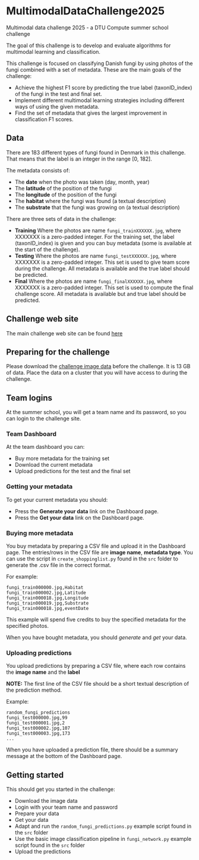 # MultimodalDataChallenge2025
Multimodal data challenge 2025 - a DTU Compute summer school challenge

The goal of this challenge is to develop and evaluate algorithms for multimodal learning and classification. 

This challenge is focused on classifying Danish fungi by using photos of the fungi combined with a set of metadata. These are the main goals of the challenge:
- Achieve the highest F1 score by predicting the true label (taxonID_index) of the fungi in the test and final set.
- Implement different multimodal learning strategies including different ways of using the given metadata.
- Find the set of metadata that gives the largest improvement in classification F1 scores.

## Data

There are 183 different types of fungi found in Denmark in this challenge. That means that the label is an integer in the range [0, 182].

The metadata consists of:
- The **date** when the photo was taken (day, month, year)
- The **latitude** of the position of the fungi
- The **longitude** of the position of the fungi
- The **habitat** where the fungi was found (a textual description)
- The **substrate** that the fungi was growing on (a textual description)

There are three sets of data in the challenge:
- **Training** Where the photos are name `fungi_trainXXXXXX.jpg`, where XXXXXXX is a zero-padded integer. For the training set, the label (taxonID_index) is given and you can buy metadata (some is available at the start of the challenge).
- **Testing** Where the photos are name `fungi_testXXXXXX.jpg`, where XXXXXXX is a zero-padded integer. This set is used to give team score during the challenge. All metadata is available and the true label should be predicted.
- **Final** Where the photos are name `fungi_finalXXXXXX.jpg`, where XXXXXXX is a zero-padded integer. This set is used to compute the final challenge score. All metadata is available but and true label should be predicted.

## Challenge web site

The main challenge web site can be found [here](http://fungi.compute.dtu.dk:8080)

## Preparing for the challenge

Please download the [challenge image data](http://fungi.compute.dtu.dk:8080/downloads/FungiImages.zip) before the challenge. It is 13 GB of data.
Place the data on a cluster that you will have access to during the challenge.

## Team logins

At the summer school, you will get a team name and its password, so you can login to the challenge site.

### Team Dashboard

At the team dashboard you can:
- Buy more metadata for the training set
- Download the current metadata
- Upload predictions for the test and the final set

### Getting your metadata

To get your current metadata you should:
- Press the **Generate your data** link on the Dashboard page.
- Press the **Get your data** link on the Dashboard page.

### Buying more metadata

You buy metadata by preparing a CSV file and upload it in the Dashboard page. The entries/rows in the CSV file are **image name**, **metadata type**. You can use the script in `create_shoppinglist.py` found in the `src` folder to generate the .csv file in the correct format.

For example:

```
fungi_train000000.jpg,Habitat
fungi_train000002.jpg,Latitude
fungi_train000018.jpg,Longitude
fungi_train000019.jpg,Substrate
fungi_train000018.jpg,eventDate
``` 

This example will spend five credits to buy the specified metadata for the specified photos.

When you have bought metadata, you should *generate* and *get* your data.

### Uploading predictions

You upload predictions by preparing a CSV file, where each row contains the **image name** and the **label**

**NOTE:** The first line of the CSV file should be a short textual description of the prediction method.

Example:
```
random_fungi_predictions
fungi_test000000.jpg,99
fungi_test000001.jpg,2
fungi_test000002.jpg,107
fungi_test000003.jpg,173
...
```

When you have uploaded a prediction file, there should be a summary message at the bottom of the Dashboard page.

## Getting started

This should get you started in the challenge:

- Download the image data
- Login with your team name and password
- Prepare your data
- Get your data
- Adapt and run the `random_fungi_predictions.py` example script found in the `src` folder
- Use the basic image classification pipeline in `fungi_network.py` example script found in the `src` folder
- Upload the predictions

